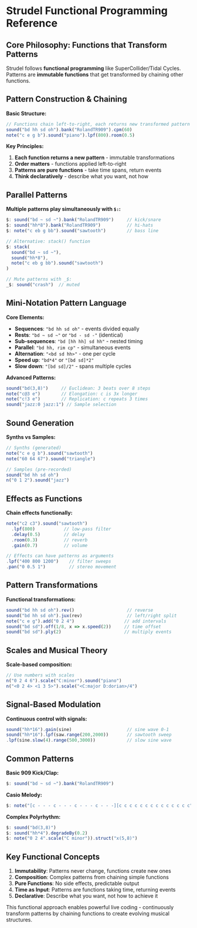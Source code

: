 # Strudel Functional Programming Reference

## Core Philosophy: Functions that Transform Patterns

Strudel follows **functional programming** like SuperCollider/Tidal Cycles. Patterns are **immutable functions** that get transformed by chaining other functions.

## Pattern Construction & Chaining

**Basic Structure:**
```javascript
// Functions chain left-to-right, each returns new transformed pattern
sound("bd hh sd oh").bank("RolandTR909").cpm(60)
note("c e g b").sound("piano").lpf(800).room(0.5)
```

**Key Principles:**
1. **Each function returns a new pattern** - immutable transformations
2. **Order matters** - functions applied left-to-right
3. **Patterns are pure functions** - take time spans, return events
4. **Think declaratively** - describe what you want, not how

## Parallel Patterns

**Multiple patterns play simultaneously with `$:`:**
```javascript
$: sound("bd ~ sd ~").bank("RolandTR909")     // kick/snare
$: sound("hh*8").bank("RolandTR909")          // hi-hats
$: note("c eb g bb").sound("sawtooth")        // bass line

// Alternative: stack() function
$: stack(
  sound("bd ~ sd ~"),
  sound("hh*8"),
  note("c eb g bb").sound("sawtooth")
)

// Mute patterns with _$:
_$: sound("crash")  // muted
```

## Mini-Notation Pattern Language

**Core Elements:**
- **Sequences**: `"bd hh sd oh"` - events divided equally
- **Rests**: `"bd ~ sd ~"` or `"bd - sd -"` (identical)
- **Sub-sequences**: `"bd [hh hh] sd hh"` - nested timing
- **Parallel**: `"bd hh, rim cp"` - simultaneous events
- **Alternation**: `"<bd sd hh>"` - one per cycle
- **Speed up**: `"bd*4"` or `"[bd sd]*2"`
- **Slow down**: `"[bd sd]/2"` - spans multiple cycles

**Advanced Patterns:**
```javascript
sound("bd(3,8)")     // Euclidean: 3 beats over 8 steps
note("c@3 e")        // Elongation: c is 3x longer
note("c!3 e")        // Replication: c repeats 3 times
sound("jazz:0 jazz:1") // Sample selection
```

## Sound Generation

**Synths vs Samples:**
```javascript
// Synths (generated)
note("c e g b").sound("sawtooth")
note("60 64 67").sound("triangle")

// Samples (pre-recorded)
sound("bd hh sd oh")
n("0 1 2").sound("jazz")
```

## Effects as Functions

**Chain effects functionally:**
```javascript
note("c2 c3").sound("sawtooth")
  .lpf(800)           // low-pass filter
  .delay(0.5)         // delay
  .room(0.3)          // reverb
  .gain(0.7)          // volume

// Effects can have patterns as arguments
.lpf("400 800 1200")    // filter sweeps
.pan("0 0.5 1")         // stereo movement
```

## Pattern Transformations

**Functional transformations:**
```javascript
sound("bd hh sd oh").rev()                    // reverse
sound("bd hh sd oh").jux(rev)                 // left/right split
note("c e g").add("0 2 4")                   // add intervals
sound("bd sd").off(1/8, x => x.speed(2))     // time offset
sound("bd sd").ply(2)                        // multiply events
```

## Scales and Musical Theory

**Scale-based composition:**
```javascript
// Use numbers with scales
n("0 2 4 6").scale("C:minor").sound("piano")
n("<0 2 4> <1 3 5>").scale("<C:major D:dorian>/4")
```

## Signal-Based Modulation

**Continuous control with signals:**
```javascript
sound("hh*16").gain(sine)                     // sine wave 0-1
sound("hh*16").lpf(saw.range(200,2000))       // sawtooth sweep
.lpf(sine.slow(4).range(500,3000))            // slow sine wave
```

## Common Patterns

**Basic 909 Kick/Clap:**
```javascript
$: sound("bd ~ sd ~").bank("RolandTR909")
```

**Casio Melody:**
```javascript
$: note("[c - - - c - - - c - - - c - - -][c c c c c c c c c c c c c c").sound("casio")
```

**Complex Polyrhythm:**
```javascript
$: sound("bd(3,8)")
$: sound("hh*4").degradeBy(0.2)
$: note("0 2 4".scale("C minor")).struct("x(5,8)")
```

## Key Functional Concepts

1. **Immutability**: Patterns never change, functions create new ones
2. **Composition**: Complex patterns from chaining simple functions
3. **Pure Functions**: No side effects, predictable output
4. **Time as Input**: Patterns are functions taking time, returning events
5. **Declarative**: Describe what you want, not how to achieve it

This functional approach enables powerful live coding - continuously transform patterns by chaining functions to create evolving musical structures.